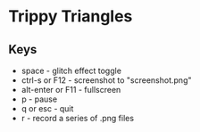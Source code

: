 # Trippy Triangles

## Keys

* space             - glitch effect toggle
* ctrl-s or F12     - screenshot to "screenshot.png"
* alt-enter or F11  - fullscreen
* p                 - pause
* q or esc          - quit
* r                 - record a series of .png files

